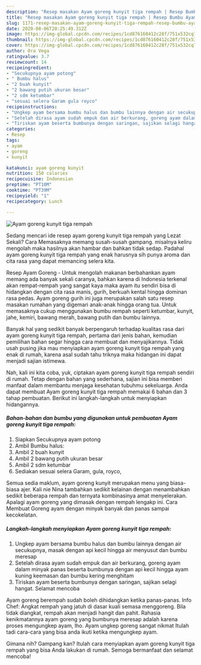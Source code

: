 ```yaml
---
description: "Resep masakan Ayam goreng kunyit tiga rempah | Resep Bumbu Ayam goreng kunyit tiga rempah Yang Mudah Dan Praktis"
title: "Resep masakan Ayam goreng kunyit tiga rempah | Resep Bumbu Ayam goreng kunyit tiga rempah Yang Mudah Dan Praktis"
slug: 1171-resep-masakan-ayam-goreng-kunyit-tiga-rempah-resep-bumbu-ayam-goreng-kunyit-tiga-rempah-yang-mudah-dan-praktis
date: 2020-08-06T20:25:49.312Z
image: https://img-global.cpcdn.com/recipes/1cd876160412c28f/751x532cq70/ayam-goreng-kunyit-tiga-rempah-foto-resep-utama.jpg
thumbnail: https://img-global.cpcdn.com/recipes/1cd876160412c28f/751x532cq70/ayam-goreng-kunyit-tiga-rempah-foto-resep-utama.jpg
cover: https://img-global.cpcdn.com/recipes/1cd876160412c28f/751x532cq70/ayam-goreng-kunyit-tiga-rempah-foto-resep-utama.jpg
author: Ora Vega
ratingvalue: 3.7
reviewcount: 14
recipeingredient:
- "Secukupnya ayam potong"
- " Bumbu halus"
- "2 buah kunyit"
- "2 bawang putih ukuran besar"
- "2 sdm ketumbar"
- "sesuai selera Garam gula royco"
recipeinstructions:
- "Ungkep ayam bersama bumbu halus dan bumbu lainnya dengan air secukupnya, masak dengan api kecil hingga air menyusut dan bumbu meresap"
- "Setelah dirasa ayam sudah empuk dan air berkurang, goreng ayam dalam minyak panas beserta bumbunya dengan api kecil hingga ayam kuning keemasan dan bumbu kering menghitam"
- "Tiriskan ayam beserta bumbunya dengan saringan, sajikan selagi hangat. Selamat mencoba"
categories:
- Resep
tags:
- ayam
- goreng
- kunyit

katakunci: ayam goreng kunyit 
nutrition: 150 calories
recipecuisine: Indonesian
preptime: "PT10M"
cooktime: "PT39M"
recipeyield: "1"
recipecategory: Lunch

---
```



![Ayam goreng kunyit tiga rempah](https://img-global.cpcdn.com/recipes/1cd876160412c28f/751x532cq70/ayam-goreng-kunyit-tiga-rempah-foto-resep-utama.jpg)

Sedang mencari ide resep ayam goreng kunyit tiga rempah yang Lezat Sekali? Cara Memasaknya memang susah-susah gampang. misalnya keliru mengolah maka hasilnya akan hambar dan bahkan tidak sedap. Padahal ayam goreng kunyit tiga rempah yang enak harusnya sih punya aroma dan cita rasa yang dapat memancing selera kita.

Resep Ayam Goreng - Untuk mengolah makanan berbahankan ayam memang ada banyak sekali caranya, bahkan karena di Indonesia terkenal akan rempat-rempah yang sangat kaya maka ayam itu sendiri bisa di hidangkan dengan cita rasa manis, gurih, berkuah kental hingga dominan rasa pedas. Ayam goreng gurih ini juga merupakan salah satu resep masakan rumahan yang digemari anak-anak hingga orang tua. Untuk memasaknya cukup menggunakan bumbu rempah seperti ketumbar, kunyit, jahe, kemiri, bawang merah, bawang putih dan bumbu lainnya.

Banyak hal yang sedikit banyak berpengaruh terhadap kualitas rasa dari ayam goreng kunyit tiga rempah, pertama dari jenis bahan, kemudian pemilihan bahan segar hingga cara membuat dan menyajikannya. Tidak usah pusing jika mau menyiapkan ayam goreng kunyit tiga rempah yang enak di rumah, karena asal sudah tahu triknya maka hidangan ini dapat menjadi sajian istimewa.


Nah, kali ini kita coba, yuk, ciptakan ayam goreng kunyit tiga rempah sendiri di rumah. Tetap dengan bahan yang sederhana, sajian ini bisa memberi manfaat dalam membantu menjaga kesehatan tubuhmu sekeluarga. Anda dapat membuat Ayam goreng kunyit tiga rempah memakai 6 bahan dan 3 tahap pembuatan. Berikut ini langkah-langkah untuk menyiapkan hidangannya.

<!--inarticleads1-->

##### Bahan-bahan dan bumbu yang digunakan untuk pembuatan Ayam goreng kunyit tiga rempah:

1. Siapkan Secukupnya ayam potong
1. Ambil  Bumbu halus:
1. Ambil 2 buah kunyit
1. Ambil 2 bawang putih ukuran besar
1. Ambil 2 sdm ketumbar
1. Sediakan sesuai selera Garam, gula, royco,


Semua sedia maklum, ayam goreng kunyit merupakan menu yang biasa-biasa ajer. Kali nie Nina tambahkan sedikit kelainan dengan menambahkan sedikit beberapa rempah dan ternyata kombinasinya amat menyelerakan. Apalagi ayam goreng yang dimasak dengan rempah lengakp ini. Cara Membuat Goreng ayam dengan minyak banyak dan panas sampai kecokelatan. 

<!--inarticleads2-->

##### Langkah-langkah menyiapkan Ayam goreng kunyit tiga rempah:

1. Ungkep ayam bersama bumbu halus dan bumbu lainnya dengan air secukupnya, masak dengan api kecil hingga air menyusut dan bumbu meresap
1. Setelah dirasa ayam sudah empuk dan air berkurang, goreng ayam dalam minyak panas beserta bumbunya dengan api kecil hingga ayam kuning keemasan dan bumbu kering menghitam
1. Tiriskan ayam beserta bumbunya dengan saringan, sajikan selagi hangat. Selamat mencoba


Ayam goreng berempah sudah boleh dihidangkan ketika panas-panas. Info Chef: Angkat rempah yang jatuh di dasar kuali semasa menggoreng. Bila tidak diangkat, rempah akan menjadi hangit dan pahit. Rahasia kenikmatannya ayam goreng yang bumbunya meresap adalah karena proses mengungkep ayam, lho. Ayam ungkep goreng sangat nikmat Itulah tadi cara-cara yang bisa anda ikuti ketika mengungkep ayam. 

Gimana nih? Gampang kan? Itulah cara menyiapkan ayam goreng kunyit tiga rempah yang bisa Anda lakukan di rumah. Semoga bermanfaat dan selamat mencoba!
